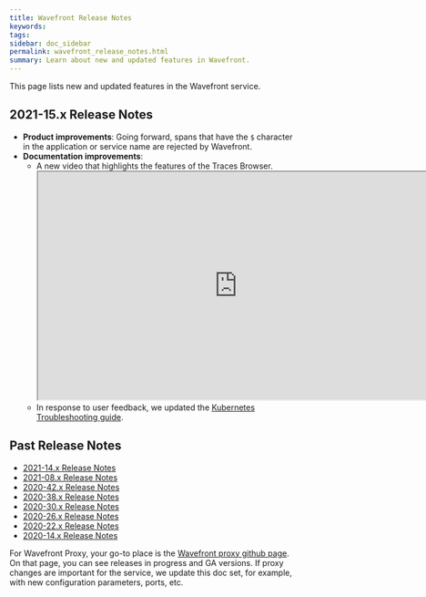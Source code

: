 ```yaml
---
title: Wavefront Release Notes
keywords:
tags: 
sidebar: doc_sidebar
permalink: wavefront_release_notes.html
summary: Learn about new and updated features in Wavefront.
---
```


This page lists new and updated features in the Wavefront service.

## 2021-15.x Release Notes

* **Product improvements**: Going forward, spans that have the `$` character in the application or service name are rejected by Wavefront.
* **Documentation improvements**: 
  * A new video that highlights the features of the Traces Browser.
    <iframe src="https://bcove.video/3vaNJM7" width="700" height="400" allowfullscreen="true" alt="Highlights the Wavefront traces browser features."></iframe>
  * In response to user feedback, we updated the [Kubernetes Troubleshooting guide](wf_kubernetes_troubleshooting.html).


## Past Release Notes

- [2021-14.x Release Notes](2021.14.x_release_notes.html)
- [2021-08.x Release Notes](2021.08.x_release_notes.html)
- [2020-42.x Release Notes](2020.42.x_release_notes.html)
- [2020-38.x Release Notes](2020.38.x_release_notes.html)
- [2020-30.x Release Notes](2020.30.x_release_notes.html)
- [2020-26.x Release Notes](2020.26.x_release_notes.html)
- [2020-22.x Release Notes](2020.22.x_release_notes.html)
- [2020-14.x Release Notes](2020.14.x_release_notes.html)


For Wavefront Proxy, your go-to place is the [Wavefront proxy github page](https://GitHub.com/wavefrontHQ/java/releases). On that page, you can see releases in progress and GA versions. If proxy changes are important for the service, we update this doc set, for example, with new configuration parameters, ports, etc.
